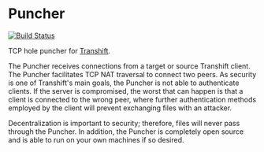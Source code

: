 # Puncher 
[![Build Status](https://travis-ci.org/transhift/puncher.svg?branch=master)](https://travis-ci.org/transhift/puncher)

TCP hole puncher for [Transhift](https://github.com/transhift/transhift).

The Puncher receives connections from a target or source Transhift client. The Puncher facilitates TCP NAT traversal to connect two peers. As security is one of Transhift's main goals, the Puncher is not able to authenticate clients. If the server is compromised, the worst that can happen is that a client is connected to the wrong peer, where further authentication methods employed by the client will prevent exchanging files with an attacker.

Decentralization is important to security; therefore, files will never pass through the Puncher. In addition, the Puncher is completely open source and is able to run on your own machines if so desired.
